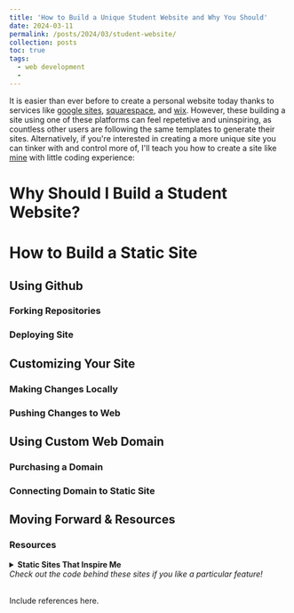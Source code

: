 ```yaml
---
title: 'How to Build a Unique Student Website and Why You Should'
date: 2024-03-11
permalink: /posts/2024/03/student-website/
collection: posts
toc: true
tags:
  - web development
  - 
---
```


It is easier than ever before to create a personal website today thanks to services like [google sites](https://sites.google.com/new?tgif=d), [squarespace](https://www.squarespace.com/), and [wix](https://www.wix.com/). However, these building a site using one of these platforms can feel repetetive and uninspiring, as countless other users are following the same templates to generate their sites. Alternatively, if you're interested in creating a more unique site you can tinker with and control more of, I'll teach you how to create a site like [mine](www.londonchamberlain.com) with little coding experience:

# Why Should I Build a Student Website?

# How to Build a Static Site

## Using Github

### Forking Repositories

### Deploying Site

## Customizing Your Site

### Making Changes Locally

### Pushing Changes to Web

## Using Custom Web Domain

### Purchasing a Domain

### Connecting Domain to Static Site

## Moving Forward & Resources



### Resources

<details>
  <summary><b>Static Sites That Inspire Me</b><br>
  <i>Check out the code behind these sites if you like a particular feature!</i>
</summary>
  <br>
  <p>
    <ul>
      <li>Check out Giulio Schinaia's <a href="https://gschinaia.github.io/">academic site</a>. I especially like Giulio's use of the light/dark toggle button.</li>
      <li>Rob Williams' <a href="https://jayrobwilliams.com/">academic site</a> boasts a wealth of static site knowledge for you to dig through. I've implemented so many aspects of Rob's site in my own using his commit history, as well as his posts. Rob's own <a href="https://jayrobwilliams.com/posts/2020/06/academic-website/">post</a> about creating an academic site was the inspiration for this post. Sorry for the theft, Rob.</li>
      <li>Antoine Soetewey's <a href="https://www.socialscienceregistry.org/trials/4740">personal site</a> is elite. His R blog and use of an English/French language toggle are both super fascinating to check out.</li>
    </ul>
</p>
</details>
<br>

Include references here.
